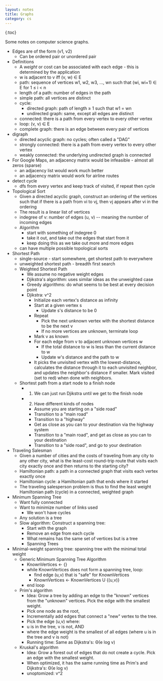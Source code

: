 ```yaml
---
layout: notes
title: Graphs
category: cs
---
```


{:toc}

Some notes on computer science graphs.

- Edges are of the form (v1, v2)
    - Can be ordered pair or unordered pair
- Definitions
    - A *weight* or cost can be associated with each edge - this is determined by the application
    - w is adjacent to v iff (v, w) $\in$ E
    - path: sequence of vertices w1, w2, w3, ..., wn such that (wi, wi+1) ∈ E for 1 ≤ i < n
    - length of a path: number of edges in the path
    - simple path: all vertices are distinct
    - cycle:
        - directed graph: path of length $\geq$ 1 such that w1 = wn
        - undirected graph: same, except all edges are distinct
    - connected: there is a path from every vertex to every other vertex
    - loop: (v, v) $\in$ E
    - complete graph: there is an edge between every pair of vertices
- digraph
    - directed acyclic graph: no cycles; often called a "DAG"
    - strongly connected: there is a path from every vertex to every other vertex
    - weakly connected: the underlying undirected graph is connected
- For Google Maps, an adjacency matrix would be infeasible - almost all zeros (sparse)
    - an adjacency list would work much better
    - an adjacency matrix would work for airline routes
- detect cycle
  - dfs from every vertex and keep track of visited, if repeat then cycle
- Topological Sort
    - Given a directed acyclic graph, construct an ordering of the vertices such that if there is a path from vi to vj, then vj appears after vi in the ordering
    - The result is a linear list of vertices
    - indegree of v: number of edges (u, v) -- meaning the number of incoming edges
    - Algorithm
        - start with something of indegree 0
        - take it out, and take out the edges that start from it
        - keep doing this as we take out more and more edges
    - can have multiple possible topological sorts
- Shortest Path
    - single-source - start somewhere, get shortest path to everywhere
    - unweighted shortest path - breadth first search
    - Weighted Shortest Path
        - We assume no negative weight edges
        - Djikstra's algorithm: uses similar ideas as the unweighted case
        - Greedy algorithms: do what seems to be best at every decision point
        - Djikstra: v^2
            - Initialize each vertex's distance as infinity
            - Start at a given vertex s
                - Update s's distance to be 0
            - Repeat
                - Pick the next unknown vertex with the shortest distance to be the next v
                - If no more vertices are unknown, terminate loop
            - Mark v as known
            - For each edge from v to adjacent unknown vertices w
                - If the total distance to w is less than the current distance to w
                - Update w's distance and the path to w
            - It picks the unvisited vertex with the lowest-distance, calculates the distance through it to each unvisited neighbor, and updates the neighbor's distance if smaller. Mark visited (set to red) when done with neighbors.
    - Shortest path from a start node to a finish node
        - 1. We can just run Djikstra until we get to the finish node
        - 2. Have different kinds of nodes
            - Assume you are starting on a "side road"
            - Transition to a "main road"
            - Transition to a "highway"
            - Get as close as you can to your destination via the highway system
            - Transition to a "main road", and get as close as you can to your destination
            - Transition to a "side road", and go to your destination
- Traveling Salesman
    - Given a number of cities and the costs of traveling from any city to any other city, what is the least-cost round-trip route that visits each city exactly once and then returns to the starting city?
    - Hamiltonian path: a path in a connected graph that visits each vertex exactly once
    - Hamiltonian cycle: a Hamiltonian path that ends where it started
    - The traveling salesperson problem is thus to find the least weight Hamiltonian path (cycle) in a connected, weighted graph
- Minimum Spanning Tree
    - Want fully connected
    - Want to minimize number of links used
        - We won't have cycles
    - Any solution is a tree
    - Slow algorithm: Construct a spanning tree:
        - Start with the graph
        - Remove an edge from each cycle
        - What remains has the same set of vertices but is a tree
        - Spanning Trees
- Minimal-weight spanning tree: spanning tree with the minimal total weight
    - Generic Minimum Spanning Tree Algorithm
        - KnownVertices <- {}
        - while KnownVertices does not form a spanning tree, loop:
            - find edge (u,v) that is "safe" for KnownVertices
            - KnownVertices <- KnownVertices U {(u,v)}
        - end loop
    - Prim's algorithm
        - Idea: Grow a tree by adding an edge to the "known" vertices from the "unknown" vertices. Pick the edge with the smallest weight.
        - Pick one node as the root,
        - Incrementally add edges that connect a "new" vertex to the tree.
        - Pick the edge (u,v) where:
        - u is in the tree, v is not, AND
        - where the edge weight is the smallest of all edges (where u is in the tree and v is not)
        - Running time: Same as Dijkstra's: Θ(e log v)
    - Kruskal's algorithm
        - Idea: Grow a forest out of edges that do not create a cycle. Pick an edge with the smallest weight.
        - When optimized, it has the same running time as Prim's and Dijkstra's: Θ(e log v)
        - unoptomized: v^2